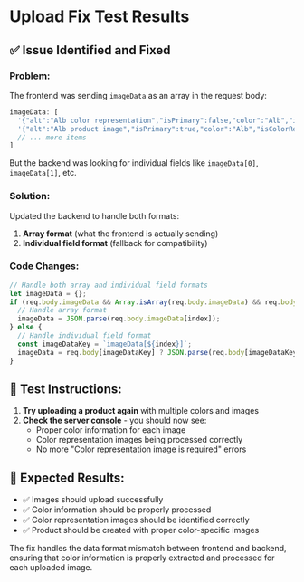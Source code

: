 # Upload Fix Test Results

## ✅ **Issue Identified and Fixed**

### **Problem:**
The frontend was sending `imageData` as an array in the request body:
```javascript
imageData: [
  '{"alt":"Alb color representation","isPrimary":false,"color":"Alb","isColorRepresentation":true}',
  '{"alt":"Alb product image","isPrimary":true,"color":"Alb","isColorRepresentation":false}',
  // ... more items
]
```

But the backend was looking for individual fields like `imageData[0]`, `imageData[1]`, etc.

### **Solution:**
Updated the backend to handle both formats:
1. **Array format** (what the frontend is actually sending)
2. **Individual field format** (fallback for compatibility)

### **Code Changes:**
```javascript
// Handle both array and individual field formats
let imageData = {};
if (req.body.imageData && Array.isArray(req.body.imageData) && req.body.imageData[index]) {
  // Handle array format
  imageData = JSON.parse(req.body.imageData[index]);
} else {
  // Handle individual field format
  const imageDataKey = `imageData[${index}]`;
  imageData = req.body[imageDataKey] ? JSON.parse(req.body[imageDataKey]) : {};
}
```

## 🧪 **Test Instructions:**

1. **Try uploading a product again** with multiple colors and images
2. **Check the server console** - you should now see:
   - Proper color information for each image
   - Color representation images being processed correctly
   - No more "Color representation image is required" errors

## 🎯 **Expected Results:**

- ✅ Images should upload successfully
- ✅ Color information should be properly processed
- ✅ Color representation images should be identified correctly
- ✅ Product should be created with proper color-specific images

The fix handles the data format mismatch between frontend and backend, ensuring that color information is properly extracted and processed for each uploaded image.
